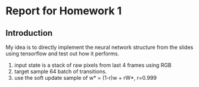 # Report for Homework 1

## Introduction
My idea is to directly implement the neural network structure from the 
slides using tensorflow and test out how it performs.

1. input state is a stack of raw pixels from last 4 frames using RGB
2. target sample 64 batch of transitions.
3. use the soft update sample of w* = (1-r)w + rW*, r=0.999